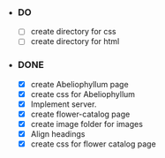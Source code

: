 - ### DO ###

  - [ ] create directory for css 
  - [ ] create directory for html

- ### DONE ###

  - [x] create Abeliophyllum page
  - [x] create css for Abeliophyllum
  - [x] Implement server.
  - [x] create flower-catalog page
  - [x] create image folder for images
  - [x] Align headings
  - [x] create css for flower catalog page
